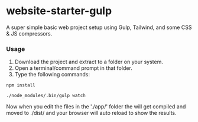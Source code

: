 # website-starter-gulp

A super simple basic web project setup using Gulp, Tailwind, and some CSS & JS compressors.

### Usage

1. Download the project and extract to a folder on your system.
2. Open a terminal/command prompt in that folder.
3. Type the following commands:

`npm install`

`./node_modules/.bin/gulp watch`

Now when you edit the files in the './app/' folder the will get compiled and moved to ./dist/ and your browser will auto reload to show the results.
